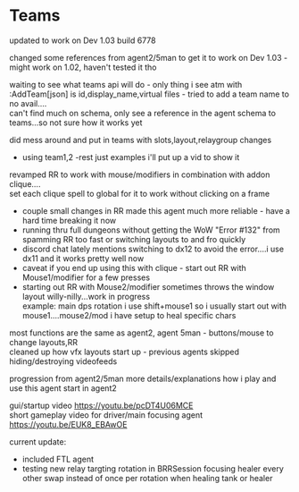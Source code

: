 # Teams
updated to work on Dev 1.03 build 6778

changed some references from agent2/5man to get it to work on Dev 1.03 - might work on 1.02, haven't tested it tho

waiting to see what teams api will do - only thing i see atm with :AddTeam[json] is id,display_name,virtual files - tried to add a team name to no avail....    
can't find much on schema, only see a reference in the agent schema to teams...so not sure how it works yet     

did mess around and put in teams with slots,layout,relaygroup changes     
* using team1,2 -rest just examples i'll put up a vid to show it    
    
revamped RR to work with mouse/modifiers in combination with addon clique....     
set each clique spell to global for it to work without clicking on a frame  
* couple small changes in RR made this agent much more reliable - have a hard time breaking it now     
* running thru full dungeons without getting the WoW "Error #132" from spamming RR too fast or switching layouts to and fro quickly    
* discord chat lately mentions switching to dx12 to avoid the error....i use dx11 and it works pretty well now
* caveat if you end up using this with clique - start out RR with Mouse1/modifier for a few presses     
* starting out RR with Mouse2/modifier sometimes throws the window layout willy-nilly...work in progress     
example: main dps rotation i use shift+mouse1 so i usually start out with mouse1....mouse2/mod i have setup to heal specific chars     
     
most functions are the same as agent2, agent 5man - buttons/mouse to change layouts,RR    
cleaned up how vfx layouts start up - previous agents skipped hiding/destroying videofeeds     
 

progression from agent2/5man more details/explanations how i play and use this agent start in agent2

gui/startup video https://youtu.be/pcDT4U06MCE    
short gameplay video for driver/main focusing agent https://youtu.be/EUK8_EBAwOE

current update:
* included FTL agent
* testing new relay targting rotation in BRRSession focusing healer every other swap instead of once per rotation when healing tank or healer 

